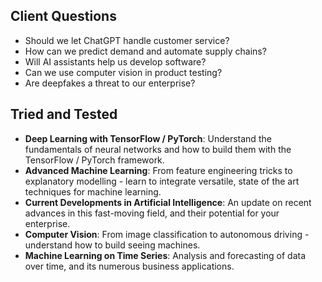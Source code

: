 ## Client Questions

- Should we let ChatGPT handle customer service?
- How can we predict demand and automate supply chains?
- Will AI assistants help us develop software?
- Can we use computer vision in product testing?
- Are deepfakes a threat to our enterprise?


## Tried and Tested 

- **Deep Learning with TensorFlow / PyTorch**: Understand the fundamentals of neural networks and how to build them with the TensorFlow / PyTorch framework.
- **Advanced Machine Learning**: From feature engineering tricks to explanatory modelling - learn to integrate versatile, state of the art techniques for machine learning.
- **Current Developments in Artificial Intelligence**: An update on recent advances in this fast-moving field, and their potential for your enterprise.
- **Computer Vision**: From image classification to autonomous driving - understand how to build seeing machines.
- **Machine Learning on Time Series**: Analysis and forecasting of data over time, and its numerous business applications.
